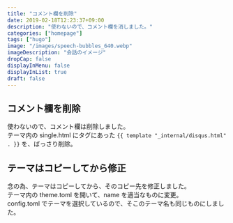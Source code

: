 ```yaml
---
title: "コメント欄を削除"
date: 2019-02-18T12:23:37+09:00
description: "使わないので、コメント欄を消しました。"
categories: ["homepage"]
tags: ["hugo"]
image: "/images/speech-bubbles_640.webp"
imageDescription: "会話のイメージ"
dropCap: false
displayInMenu: false
displayInList: true
draft: false
---
```

## コメント欄を削除
使わないので、コメント欄は削除しました。  
テーマ内の single.html にタグにあった `{{ template "_internal/disqus.html" . }}` を、ばっさり削除。

## テーマはコピーしてから修正
念の為、テーマはコピーしてから、そのコピー先を修正しました。  
テーマ内の theme.toml を開いて、name を適当なものに変更。  
config.toml でテーマを選択しているので、そこのテーマ名も同じものにしました。